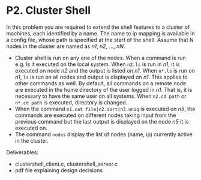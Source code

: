 # P2. Cluster Shell

In this problem you are required to extend the shell features to a cluster of machines, each identified by a name. The name to ip mapping is available in a config file, whose path is specified at the start of the shell. Assume that N nodes in the cluster are named as *n1*, *n2*, ..., *nN*.

- Cluster shell is run on any one of the nodes. When a command is run e.g. ls it executed on the local system. When `n2.ls` is run in *n1*, it is executed on node *n2* and the output is listed on *n1*. When `n*.ls` is run on *n1*, `ls` is run on all nodes and output is displayed on *n1*. This applies to other commands as well. By default, all commands on a remote node are executed in the home directory of the user logged in *n1*. That is, it is necessary to have the same user on all systems. When `n2.cd path` or `n*.cd path` is executed, directory is changed. 
- When the command `n1.cat file|n2.sort|n3.uniq` is executed on *n5*, the commands are executed on different nodes taking input from the previous command but the last output is displayed on the node *n5* it is executed on. 
- The command `nodes` display the list of nodes (name, ip) currently active in the cluster. 

Deliverables:
- clustershell_client.c, clustershell_server.c
- pdf file explaining design decisions
